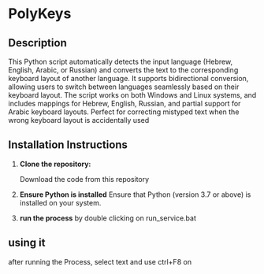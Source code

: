 # PolyKeys

## Description
This Python script automatically detects the input language (Hebrew, English, Arabic, or Russian) and converts the text to the corresponding keyboard layout of another language.
It supports bidirectional conversion, allowing users to switch between languages seamlessly based on their keyboard layout.
The script works on both Windows and Linux systems, 
and includes mappings for Hebrew, English, Russian, and partial support for Arabic keyboard layouts.
Perfect for correcting mistyped text when the wrong keyboard layout is accidentally used

## Installation Instructions

1. **Clone the repository:**

   Download the code from this repository
2. **Ensure Python is installed**
   Ensure that Python (version 3.7 or above) is installed on your system.
3. **run the process**
   by double clicking on run_service.bat

## using it
after running the Process, select text and use ctrl+F8 on 
  
